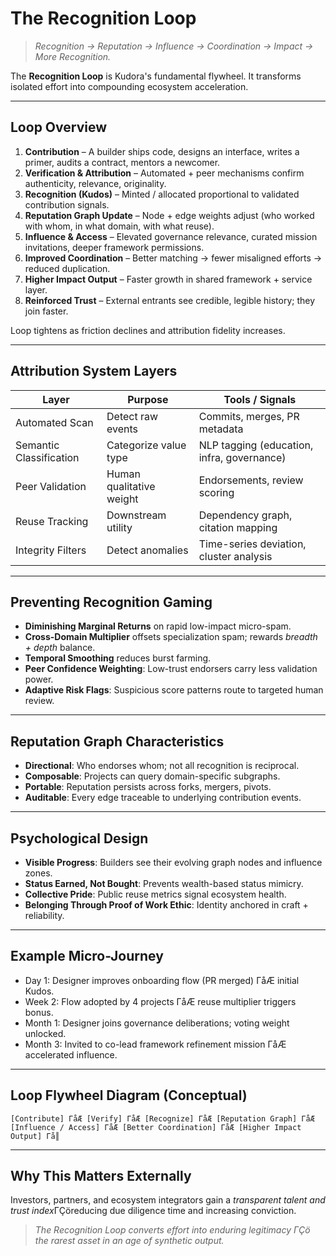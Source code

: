 # The Recognition Loop

> *Recognition → Reputation → Influence → Coordination → Impact → More Recognition.*

The **Recognition Loop** is Kudora's fundamental flywheel. It transforms isolated effort into compounding ecosystem acceleration.

---

## Loop Overview
1. **Contribution** – A builder ships code, designs an interface, writes a primer, audits a contract, mentors a newcomer.
2. **Verification & Attribution** – Automated + peer mechanisms confirm authenticity, relevance, originality.
3. **Recognition (Kudos)** – Minted / allocated proportional to validated contribution signals.
4. **Reputation Graph Update** – Node + edge weights adjust (who worked with whom, in what domain, with what reuse).
5. **Influence & Access** – Elevated governance relevance, curated mission invitations, deeper framework permissions.
6. **Improved Coordination** – Better matching → fewer misaligned efforts → reduced duplication.
7. **Higher Impact Output** – Faster growth in shared framework + service layer.
8. **Reinforced Trust** – External entrants see credible, legible history; they join faster.

Loop tightens as friction declines and attribution fidelity increases.

---

## Attribution System Layers
| Layer | Purpose | Tools / Signals |
|-------|---------|-----------------|
| Automated Scan | Detect raw events | Commits, merges, PR metadata |
| Semantic Classification | Categorize value type | NLP tagging (education, infra, governance) |
| Peer Validation | Human qualitative weight | Endorsements, review scoring |
| Reuse Tracking | Downstream utility | Dependency graph, citation mapping |
| Integrity Filters | Detect anomalies | Time-series deviation, cluster analysis |

---

## Preventing Recognition Gaming
- **Diminishing Marginal Returns** on rapid low-impact micro-spam.
- **Cross-Domain Multiplier** offsets specialization spam; rewards *breadth + depth* balance.
- **Temporal Smoothing** reduces burst farming.
- **Peer Confidence Weighting**: Low-trust endorsers carry less validation power.
- **Adaptive Risk Flags**: Suspicious score patterns route to targeted human review.

---

## Reputation Graph Characteristics
- **Directional**: Who endorses whom; not all recognition is reciprocal.
- **Composable**: Projects can query domain-specific subgraphs.
- **Portable**: Reputation persists across forks, mergers, pivots.
- **Auditable**: Every edge traceable to underlying contribution events.

---

## Psychological Design
- **Visible Progress**: Builders see their evolving graph nodes and influence zones.
- **Status Earned, Not Bought**: Prevents wealth-based status mimicry.
- **Collective Pride**: Public reuse metrics signal ecosystem health.
- **Belonging Through Proof of Work Ethic**: Identity anchored in craft + reliability.

---

## Example Micro-Journey
- Day 1: Designer improves onboarding flow (PR merged) ΓåÆ initial Kudos.
- Week 2: Flow adopted by 4 projects ΓåÆ reuse multiplier triggers bonus.
- Month 1: Designer joins governance deliberations; voting weight unlocked.
- Month 3: Invited to co-lead framework refinement mission ΓåÆ accelerated influence.

---

## Loop Flywheel Diagram (Conceptual)
```
[Contribute] ΓåÆ [Verify] ΓåÆ [Recognize] ΓåÆ [Reputation Graph] ΓåÆ [Influence / Access] ΓåÆ [Better Coordination] ΓåÆ [Higher Impact Output] Γå║
```

---

## Why This Matters Externally
Investors, partners, and ecosystem integrators gain a *transparent talent and trust index*ΓÇöreducing due diligence time and increasing conviction.

> *The Recognition Loop converts effort into enduring legitimacy ΓÇö the rarest asset in an age of synthetic output.*
